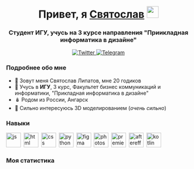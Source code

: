 <div id="header" align="center">
    <h1 align="center">Привет, я <a href="https://vk.com/liipayy" target="_blank">Святослав</a> 
    <img src="https://github.com/blackcater/blackcater/raw/main/images/Hi.gif" height="32"/></h1>
    <h3 align="center">Студент ИГУ, учусь на 3 курсе направления "Приикладная информатика в дизайне"</h3>
</div>

<div id="socials" align="center">
  <a href="https://vk.com/liipayy">
    <img src="https://img.shields.io/badge/VKontakte-blue?style=for-the-badge&logo=vk&logoColor=white" alt="Twitter"/>
  </a>
  <a href="https://t.me/liipkka">
    <img src="https://img.shields.io/badge/Telegram-blue?style=for-the-badge&logo=telegram&logoColor=white" alt="Telegram"/>
  </a>
</div>

### Подробнее обо мне
- 🫡 Зовут меня Святослав Липатов, мне 20 годиков
- 🏫 Учусь в **ИГУ**, 3 курс, Факультет бизнес коммуникаций и информатики, "Прикладная информатика в дизайне"
- 🪆 Родом из России, Ангарск
- 📖 Сильно интересуюсь 3D моделированием (*очень сильно*)

### Навыки 
<img src="https://cdn.jsdelivr.net/gh/devicons/devicon/icons/javascript/javascript-original.svg" title="js" width="40" height="40"/>&nbsp;
<img src="https://cdn.jsdelivr.net/gh/devicons/devicon/icons/html5/html5-original.svg" title="html" width="40" height="40"/>&nbsp;
<img src="https://cdn.jsdelivr.net/gh/devicons/devicon/icons/css3/css3-original.svg" title="css" width="40" height="40"/>&nbsp;
<img src="https://cdn.jsdelivr.net/gh/devicons/devicon/icons/python/python-original.svg" title="python" width="40" height="40"/>&nbsp;
<img src="https://cdn.jsdelivr.net/gh/devicons/devicon/icons/figma/figma-original.svg" title="figma" width="40" height="40"/>&nbsp;
<img src="https://cdn.jsdelivr.net/gh/devicons/devicon/icons/photoshop/photoshop-line.svg"  title="photoshop" width="40" height="40"/>&nbsp;
<img src="https://cdn.jsdelivr.net/gh/devicons/devicon/icons/premierepro/premierepro-original.svg"  title="premiere" width="40" height="40"/>&nbsp;
<img src="https://cdn.jsdelivr.net/gh/devicons/devicon/icons/aftereffects/aftereffects-original.svg" title="aftereffects" width="40" height="40"/>&nbsp;
<img src="https://cdn.jsdelivr.net/gh/devicons/devicon/icons/kotlin/kotlin-original.svg" title="kotlin" width="40" height="40"/>&nbsp;


### Моя статистика

<div id="stat" align="center">
    <img src="https://github-profile-summary-cards.vercel.app/api/cards/profile-details?username=svyatoslavlipatov&theme=github_dark" alt=""/>
    <img src="https://github-profile-summary-cards.vercel.app/api/cards/most-commit-language?username=svyatoslavlipatov&theme=github_dark" alt=""/>
     <img src="https://github-profile-summary-cards.vercel.app/api/cards/stats?username=svyatoslavlipatov&theme=github_dark" alt=""/>
</div>
